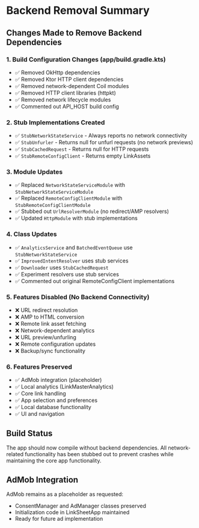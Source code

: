 # Backend Removal Summary

## Changes Made to Remove Backend Dependencies

### 1. Build Configuration Changes (app/build.gradle.kts)
- ✅ Removed OkHttp dependencies
- ✅ Removed Ktor HTTP client dependencies  
- ✅ Removed network-dependent Coil modules
- ✅ Removed HTTP client libraries (httpkt)
- ✅ Removed network lifecycle modules
- ✅ Commented out API_HOST build config

### 2. Stub Implementations Created
- ✅ `StubNetworkStateService` - Always reports no network connectivity
- ✅ `StubUnfurler` - Returns null for unfurl requests (no network previews)
- ✅ `StubCachedRequest` - Returns null for HTTP requests
- ✅ `StubRemoteConfigClient` - Returns empty LinkAssets

### 3. Module Updates
- ✅ Replaced `NetworkStateServiceModule` with `StubNetworkStateServiceModule`
- ✅ Replaced `RemoteConfigClientModule` with `StubRemoteConfigClientModule`
- ✅ Stubbed out `UrlResolverModule` (no redirect/AMP resolvers)
- ✅ Updated `HttpModule` with stub implementations

### 4. Class Updates
- ✅ `AnalyticsService` and `BatchedEventQueue` use `StubNetworkStateService`
- ✅ `ImprovedIntentResolver` uses stub services
- ✅ `Downloader` uses `StubCachedRequest`
- ✅ Experiment resolvers use stub services
- ✅ Commented out original RemoteConfigClient implementations

### 5. Features Disabled (No Backend Connectivity)
- ❌ URL redirect resolution
- ❌ AMP to HTML conversion
- ❌ Remote link asset fetching
- ❌ Network-dependent analytics
- ❌ URL preview/unfurling
- ❌ Remote configuration updates
- ❌ Backup/sync functionality

### 6. Features Preserved
- ✅ AdMob integration (placeholder)
- ✅ Local analytics (LinkMasterAnalytics)
- ✅ Core link handling
- ✅ App selection and preferences
- ✅ Local database functionality
- ✅ UI and navigation

## Build Status
The app should now compile without backend dependencies. All network-related functionality has been stubbed out to prevent crashes while maintaining the core app functionality.

## AdMob Integration
AdMob remains as a placeholder as requested:
- ConsentManager and AdManager classes preserved
- Initialization code in LinkSheetApp maintained
- Ready for future ad implementation